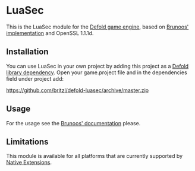 # LuaSec
This is the LuaSec module for the [Defold game engine](http://www.defold.com), based on [Brunoos' implementation](https://github.com/brunoos/luasec) and OpenSSL 1.1.1d.

## Installation
You can use LuaSec in your own project by adding this project as a [Defold library dependency](http://www.defold.com/manuals/libraries/). Open your game.project file and in the dependencies field under project add:

https://github.com/britzl/defold-luasec/archive/master.zip

## Usage
For the usage see the [Brunoos' documentation](https://github.com/brunoos/luasec/wiki) please.

## Limitations
This module is available for all platforms that are currently supported by [Native Extensions](http://www.defold.com/manuals/extensions/).
